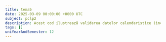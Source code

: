```yaml
---
title: tema5
date: 2025-03-09 00:00:00 +0000 UTC
subject: pclp2
description: Acest cod ilustrează validarea datelor calendaristice (incluzând ani bisecți) și a orei. Teoretic, abordează regulile calendarului, gestionarea ciclurilor orare, validarea intrărilor și controlul fluxului programului prin bucle și condiții.
tags: []
uniYearAndSemester: 12
---
```


